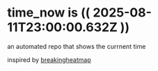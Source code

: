 # time_now is (( 2025-08-11T23:00:00.632Z ))

an automated repo that shows the currnent time

inspired by [breakingheatmap](https://github.com/breakingheatmap/breakingheatmap)
